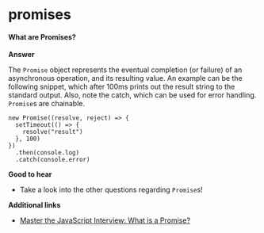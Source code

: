 # promises

#### What are Promises? <a href="#what-are-promises" id="what-are-promises"></a>

**Answer**

The `Promise` object represents the eventual completion (or failure) of an asynchronous operation, and its resulting value. An example can be the following snippet, which after 100ms prints out the result string to the standard output. Also, note the catch, which can be used for error handling. `Promise`s are chainable.

```
new Promise((resolve, reject) => {
  setTimeout(() => {
    resolve("result")
  }, 100)
})
  .then(console.log)
  .catch(console.error)
```

**Good to hear**

* Take a look into the other questions regarding `Promise`s!

**Additional links**

* [Master the JavaScript Interview: What is a Promise?](https://medium.com/javascript-scene/master-the-javascript-interview-what-is-a-promise-27fc71e772618)

